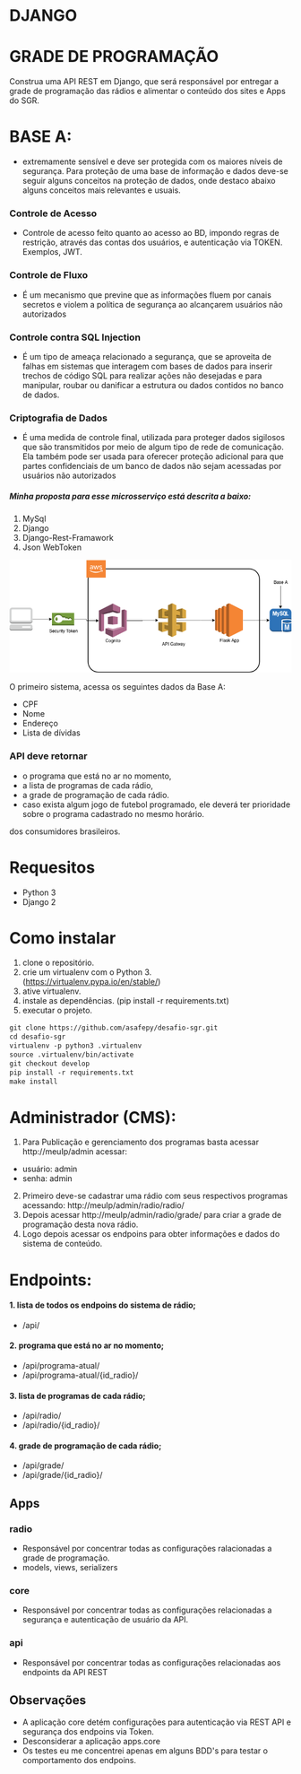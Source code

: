 # DJANGO

# GRADE DE PROGRAMAÇÃO

Construa uma API REST em Django, que será responsável por entregar a grade de programação das rádios e alimentar o conteúdo dos sites e Apps do SGR.

# BASE A:
 - extremamente sensível e deve ser protegida com os maiores níveis de segurança.
Para proteção de uma base de informação e dados deve-se seguir alguns conceitos na proteção de dados, onde destaco abaixo alguns conceitos mais relevantes e usuais.

### Controle de Acesso
- Controle de acesso feito quanto ao acesso ao BD, impondo regras de restrição, através das contas dos usuários, e autenticação via TOKEN. Exemplos, JWT.

### Controle de Fluxo
- É um mecanismo que previne que as informações fluem por canais secretos e violem a política de segurança ao alcançarem usuários não autorizados


### Controle contra SQL Injection
- É um tipo de ameaça relacionado a segurança, que se aproveita de falhas em sistemas que interagem com bases de dados para inserir trechos de código SQL para realizar ações não desejadas e  para manipular, roubar ou danificar a estrutura ou dados contidos no banco de dados.

### Criptografia de Dados
- É uma medida de controle final, utilizada para proteger dados sigilosos que são transmitidos por meio de algum tipo de rede de comunicação. Ela também pode ser usada para oferecer proteção adicional para que partes confidenciais de um banco de dados não sejam acessadas por usuários não autorizados

##### Minha proposta para esse microsserviço está descrita a baixo:

1. MySql
2. Django
3. Django-Rest-Framawork
4. Json WebToken

![BASE A](https://github.com/asafepy/desafio-api-bureau/blob/develop/files/base-a.png)


O primeiro sistema, acessa os seguintes dados da Base A:
 - CPF
 - Nome
 - Endereço
 - Lista de dívidas

### API deve retornar 
 - o programa que está no ar no momento,
 - a lista de programas de cada rádio,
 - a grade de programação de cada rádio.
 - caso exista algum jogo de futebol programado, ele deverá ter prioridade sobre o programa cadastrado no mesmo horário.
 
dos consumidores brasileiros.
 
# Requesitos
 - Python 3
 - Django 2
 
# Como instalar

 1. clone o repositório.
 2. crie um virtualenv com o Python 3. (https://virtualenv.pypa.io/en/stable/)
 3. ative virtualenv.
 4. instale as dependências. (pip install -r requirements.txt)
 5. executar o projeto.
 
 ```console
 git clone https://github.com/asafepy/desafio-sgr.git
 cd desafio-sgr
 virtualenv -p python3 .virtualenv
 source .virtualenv/bin/activate
 git checkout develop
 pip install -r requirements.txt
 make install
```

# Administrador (CMS):
1. Para Publicação e gerenciamento dos programas basta acessar http://meuIp/admin
acessar: 
- usuário: admin
- senha: admin

2. Primeiro deve-se cadastrar uma rádio com seus respectivos programas acessando:  http://meuIp/admin/radio/radio/
3. Depois acessar http://meuIp/admin/radio/grade/ para criar a grade de programação desta nova rádio.
4. Logo depois acessar os endpoins para obter informações e dados do sistema de conteúdo.

# Endpoints:

#### 1. lista de todos os endpoins do sistema de rádio;  
	
  - /api/

#### 2. programa que está no ar no momento;
	
  - /api/programa-atual/
  - /api/programa-atual/{id_radio}/

#### 3. lista de programas de cada rádio;  
	
  - /api/radio/
  - /api/radio/{id_radio}/
 
#### 4. grade de programação de cada rádio;  
	
  - /api/grade/
  - /api/grade/{id_radio}/

## Apps
 
### radio
- Responsável por concentrar todas as configurações ralacionadas a grade de programação.
- models, views, serializers



### core
- Responsável por concentrar todas as configurações relacionadas a segurança e autenticação de usuário da API.


### api
- Responsável por concentrar todas as configurações relacionadas aos endpoints da API REST


## Observações

- A aplicação core detém configurações para autenticação via REST API e segurança dos endpoins via Token.
- Desconsiderar a aplicação apps.core
- Os testes eu me concentrei apenas em alguns BDD's para testar o comportamento dos endpoins.